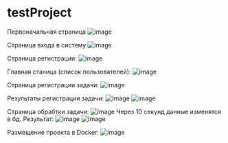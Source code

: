 # testProject
Первоначальная страница
![image](https://github.com/Artem-bobunov/testProject/assets/38436717/ca2d458b-c15e-469a-8b6a-0d5287bd41e8)

Страница входа в систему
![image](https://github.com/Artem-bobunov/testProject/assets/38436717/d952533d-0ca5-4623-8610-427633585433)

Страница регистрации:
![image](https://github.com/Artem-bobunov/testProject/assets/38436717/c00a50e9-4078-4c67-8010-fa563112d346)

Главная станица (список пользователей):
![image](https://github.com/Artem-bobunov/testProject/assets/38436717/def58698-f568-43c7-9dc8-aad0db35f704)

Страница регистрации задачи:
![image](https://github.com/Artem-bobunov/testProject/assets/38436717/fe07bac9-f593-4e5f-9eb7-18312ba6a1d3)

Результаты регистрации задачи:
![image](https://github.com/Artem-bobunov/testProject/assets/38436717/f9f5afda-8987-4578-9064-43d813c033b1)
![image](https://github.com/Artem-bobunov/testProject/assets/38436717/e04118ea-418c-4ebd-9c66-1f14cf44e411)

Страница обрабтки задачи:
![image](https://github.com/Artem-bobunov/testProject/assets/38436717/ab7f2ea0-54fd-4f33-9871-358c0a61026c)
Через 10 секунд данные изменятся в бд. Результат:
![image](https://github.com/Artem-bobunov/testProject/assets/38436717/10ce74f2-4276-46a8-b253-30178ca9ce63)
![image](https://github.com/Artem-bobunov/testProject/assets/38436717/41bf80e2-120c-44fb-996e-815b1623eba7)

Размещение проекта в Docker:
![image](https://github.com/Artem-bobunov/testProject/assets/38436717/37708d89-ec27-499a-baca-b9a395ea8515)














